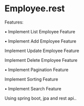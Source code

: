# Employee.rest
Features:

• Implement List Employee Feature

• Implement Add Employee Feature

Implement Update Employee Feature

Implement Delete Employee Feature

• Implement Pagination Feature

Implement Sorting Feature

• Implement Search Feature

Using spring boot, jpa and rest api..
